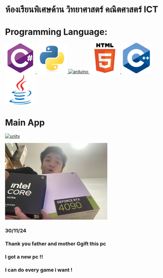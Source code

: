 <h1 align="center">ห้องเรียนพิเศษด้าน  วิทยาศาสตร์  คณิตศาสตร์   ICT</h1>

<p align="left">
</p>

<h1 align="left">Programming Language:</h1>
 <a href="https://www.w3schools.com/cs/" target="_blank" rel="noreferrer"> <img src="https://raw.githubusercontent.com/devicons/devicon/master/icons/csharp/csharp-original.svg" alt="csharp" width="100" height="100"/> </a> 
 <a href="https://www.python.org" target="_blank" rel="noreferrer"> <img src="https://raw.githubusercontent.com/devicons/devicon/master/icons/python/python-original.svg" alt="python" width="100" height="100"/> </a>
 <a href="https://www.arduino.cc/" target="_blank" rel="noreferrer"> <img src="https://cdn.worldvectorlogo.com/logos/arduino-1.svg" alt="arduino" width="100" height="100"/> </a>
 <a href="https://www.w3.org/html/" target="_blank" rel="noreferrer"> <img src="https://raw.githubusercontent.com/devicons/devicon/master/icons/html5/html5-original-wordmark.svg" alt="html5" width="100" height="100"/> </a>
 <a href="https://www.w3schools.com/cpp/" target="_blank" rel="noreferrer"> <img src="https://raw.githubusercontent.com/devicons/devicon/master/icons/cplusplus/cplusplus-original.svg" alt="cplusplus" width="100" height="100"/> </a>
 <a href="https://www.java.com" target="_blank" rel="noreferrer"> <img src="https://raw.githubusercontent.com/devicons/devicon/master/icons/java/java-original.svg" alt="java" width="100" height="100"/> </a>

<h1 align="left">Main App</h1>
<p align="left">
</p>

<p align="left"> <a href="https://unity.com/" target="_blank" rel="noreferrer"> <img src="https://www.vectorlogo.zone/logos/unity3d/unity3d-icon.svg" alt="unity" width="100" height="100"/> </a> </p>
<p>
<img height=252 width=336 src="https://github.com/TTONNN/TTONNN/blob/e747f98de4ef9f315d2de13fcdc2d187ee17177a/IMG_3991.jpg"/>
<h3>30/11/24</h3> <p>
<h3>Thank you father and mother Ggift this pc</h3> <p>
 <h3>I got a new pc !! </h3> <p>
 <h3> I can do every game i want !</h3>
